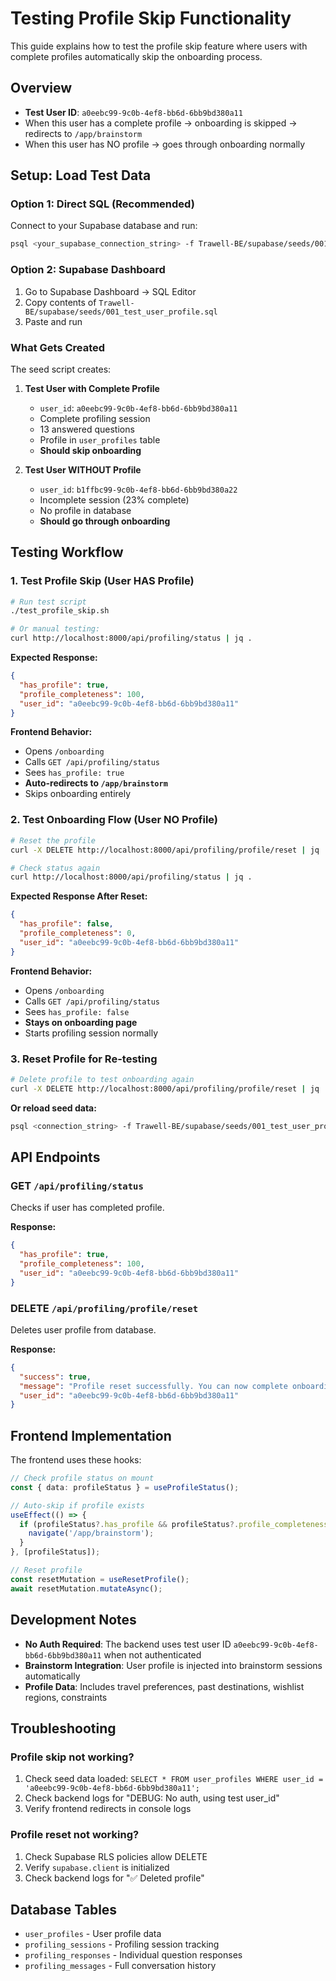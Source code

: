# Testing Profile Skip Functionality

This guide explains how to test the profile skip feature where users with complete profiles automatically skip the onboarding process.

## Overview

- **Test User ID**: `a0eebc99-9c0b-4ef8-bb6d-6bb9bd380a11`
- When this user has a complete profile → onboarding is skipped → redirects to `/app/brainstorm`
- When this user has NO profile → goes through onboarding normally

## Setup: Load Test Data

### Option 1: Direct SQL (Recommended)

Connect to your Supabase database and run:

```bash
psql <your_supabase_connection_string> -f Trawell-BE/supabase/seeds/001_test_user_profile.sql
```

### Option 2: Supabase Dashboard

1. Go to Supabase Dashboard → SQL Editor
2. Copy contents of `Trawell-BE/supabase/seeds/001_test_user_profile.sql`
3. Paste and run

### What Gets Created

The seed script creates:

1. **Test User with Complete Profile**
   - `user_id`: `a0eebc99-9c0b-4ef8-bb6d-6bb9bd380a11`
   - Complete profiling session
   - 13 answered questions
   - Profile in `user_profiles` table
   - **Should skip onboarding**

2. **Test User WITHOUT Profile**
   - `user_id`: `b1ffbc99-9c0b-4ef8-bb6d-6bb9bd380a22`
   - Incomplete session (23% complete)
   - No profile in database
   - **Should go through onboarding**

## Testing Workflow

### 1. Test Profile Skip (User HAS Profile)

```bash
# Run test script
./test_profile_skip.sh

# Or manual testing:
curl http://localhost:8000/api/profiling/status | jq .
```

**Expected Response:**
```json
{
  "has_profile": true,
  "profile_completeness": 100,
  "user_id": "a0eebc99-9c0b-4ef8-bb6d-6bb9bd380a11"
}
```

**Frontend Behavior:**
- Opens `/onboarding`
- Calls `GET /api/profiling/status`
- Sees `has_profile: true`
- **Auto-redirects to `/app/brainstorm`**
- Skips onboarding entirely

### 2. Test Onboarding Flow (User NO Profile)

```bash
# Reset the profile
curl -X DELETE http://localhost:8000/api/profiling/profile/reset | jq .

# Check status again
curl http://localhost:8000/api/profiling/status | jq .
```

**Expected Response After Reset:**
```json
{
  "has_profile": false,
  "profile_completeness": 0,
  "user_id": "a0eebc99-9c0b-4ef8-bb6d-6bb9bd380a11"
}
```

**Frontend Behavior:**
- Opens `/onboarding`
- Calls `GET /api/profiling/status`
- Sees `has_profile: false`
- **Stays on onboarding page**
- Starts profiling session normally

### 3. Reset Profile for Re-testing

```bash
# Delete profile to test onboarding again
curl -X DELETE http://localhost:8000/api/profiling/profile/reset | jq .
```

**Or reload seed data:**
```bash
psql <connection_string> -f Trawell-BE/supabase/seeds/001_test_user_profile.sql
```

## API Endpoints

### GET `/api/profiling/status`
Checks if user has completed profile.

**Response:**
```json
{
  "has_profile": true,
  "profile_completeness": 100,
  "user_id": "a0eebc99-9c0b-4ef8-bb6d-6bb9bd380a11"
}
```

### DELETE `/api/profiling/profile/reset`
Deletes user profile from database.

**Response:**
```json
{
  "success": true,
  "message": "Profile reset successfully. You can now complete onboarding again.",
  "user_id": "a0eebc99-9c0b-4ef8-bb6d-6bb9bd380a11"
}
```

## Frontend Implementation

The frontend uses these hooks:

```typescript
// Check profile status on mount
const { data: profileStatus } = useProfileStatus();

// Auto-skip if profile exists
useEffect(() => {
  if (profileStatus?.has_profile && profileStatus?.profile_completeness === 100) {
    navigate('/app/brainstorm');
  }
}, [profileStatus]);

// Reset profile
const resetMutation = useResetProfile();
await resetMutation.mutateAsync();
```

## Development Notes

- **No Auth Required**: The backend uses test user ID `a0eebc99-9c0b-4ef8-bb6d-6bb9bd380a11` when not authenticated
- **Brainstorm Integration**: User profile is injected into brainstorm sessions automatically
- **Profile Data**: Includes travel preferences, past destinations, wishlist regions, constraints

## Troubleshooting

### Profile skip not working?

1. Check seed data loaded: `SELECT * FROM user_profiles WHERE user_id = 'a0eebc99-9c0b-4ef8-bb6d-6bb9bd380a11';`
2. Check backend logs for "DEBUG: No auth, using test user_id"
3. Verify frontend redirects in console logs

### Profile reset not working?

1. Check Supabase RLS policies allow DELETE
2. Verify `supabase.client` is initialized
3. Check backend logs for "✅ Deleted profile"

## Database Tables

- `user_profiles` - User profile data
- `profiling_sessions` - Profiling session tracking
- `profiling_responses` - Individual question responses
- `profiling_messages` - Full conversation history
